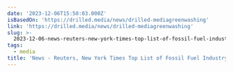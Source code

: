 ```yaml
---
date: '2023-12-06T15:50:03.000Z'
isBasedOn: 'https://drilled.media/news/drilled-mediagreenwashing'
link: 'https://drilled.media/news/drilled-mediagreenwashing'
slug: >-
  2023-12-06-news-reuters-new-york-times-top-list-of-fossil-fuel-industrys-favorite
tags:
  - media
title: 'News - Reuters, New York Times Top List of Fossil Fuel Industry’s Favorite '
---
```


